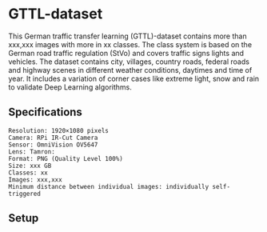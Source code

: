 # GTTL-dataset
This German traffic transfer learning (GTTL)-dataset contains more than xxx,xxx images with more in xx classes. The class system is based on the German road traffic regulation (StVo) and covers traffic signs lights and vehicles. The dataset contains city, villages, country roads, federal roads and highway scenes in different weather conditions, daytimes and time of year. It includes a variation of corner cases like extreme light, snow and rain to validate Deep Learning algorithms.

## Specifications
```
Resolution: 1920×1080 pixels
Camera: RPi IR-Cut Camera
Sensor: OmniVision OV5647
Lens: Tamron: 
Format: PNG (Quality Level 100%)
Size: xxx GB
Classes: xx
Images: xxx,xxx
Minimum distance between individual images: individually self-triggered
```
## Setup

